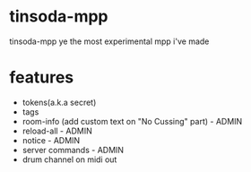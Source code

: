 # tinsoda-mpp
tinsoda-mpp ye the most experimental mpp i've made

# features
- tokens(a.k.a secret)
- tags 
- room-info (add custom text on "No Cussing" part) - ADMIN
- reload-all - ADMIN
- notice - ADMIN
- server commands - ADMIN
- drum channel on midi out
